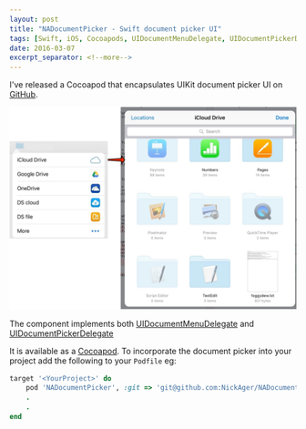 ```yaml
---
layout: post
title: "NADocumentPicker - Swift document picker UI"
tags: [Swift, iOS, Cocoapods, UIDocumentMenuDelegate, UIDocumentPickerDelegate]
date: 2016-03-07
excerpt_separator: <!--more-->
---
```

I've released a Cocoapod that encapsulates UIKit document picker UI on [GitHub](https://github.com/NickAger/NADocumentPicker.git).

![](/images/blog/DocumentPicker/filepicker-combined.jpg)

<!--more-->
The component implements both [UIDocumentMenuDelegate](https://developer.apple.com/library/prerelease/ios/documentation/UIKit/Reference/UIDocumentMenuDelegate_Protocol/index.html) and [UIDocumentPickerDelegate](https://developer.apple.com/library/prerelease/ios/documentation/UIKit/Reference/UIDocumentPickerDelegate/)

It is available as a [Cocoapod](https://cocoapods.org). To incorporate the document picker into your project add the following to your `Podfile` eg:

```ruby
target '<YourProject>' do
    pod 'NADocumentPicker', :git => 'git@github.com:NickAger/NADocumentPicker.git'
    .
    .
end
```
